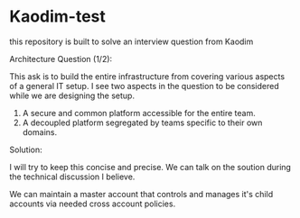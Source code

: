# Kaodim-test
this repository is built to solve an interview question from Kaodim

Architecture Question (1/2):

 This ask is to build the entire infrastructure from covering various aspects of a general IT setup. I see two aspects in the question to be considered while we are designing the setup.
  1. A secure and common platform accessible for the entire team.
  2. A decoupled platform segregated by teams specific to their own domains.
  
Solution:

I will try to keep this concise and precise. We can talk on the soution during the technical discussion I believe.

We can maintain a master account that controls and manages it's child accounts via needed cross account policies. 
